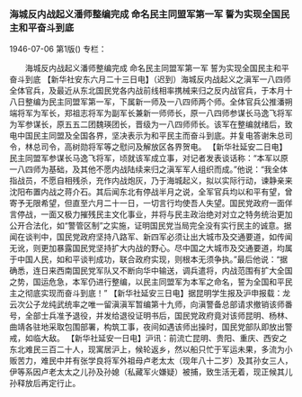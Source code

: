 ### 海城反内战起义潘师整编完成  命名民主同盟军第一军  誓为实现全国民主和平奋斗到底

1946-07-06
第1版()
专栏：

　　海城反内战起义潘师整编完成
    命名民主同盟军第一军
    誓为实现全国民主和平奋斗到底
    【新华社安东六月二十三日电】（迟到）海城反内战起义之滇军一八四师全体官兵，及最近从东北国民党各内战前线相率携械来归之反内战官兵，于本月十八日整编为民主同盟军第一军，下属新一师及一八四师两个师。全体官兵公推潘朔端将军为军长，郑祖志将军为副军长兼新一师师长，原一八四师参谋长马逸飞将军为军参谋长，原五五二团魏瑛团长，晋级为一八四师师长。该军在整编就绪后，致电中国民主同盟及全国各界，坚决表示为和平民主而奋斗到底。并复电答谢朱总司令，林总司令，高树勋将军等之慰问及解放区各界贺电。
    【新华社延安二日电】民主同盟军参谋长马逸飞将军，顷就该军成立事，对记者发表谈话称：“本军以原一八四师为基础，及其他不愿内战陆续来归之滇军军人组织而成。”他说：“我全体指战员，不愿自相残杀，充作内战炮灰，乃于海城起义，拟以实际行动，谏静亲来沈阳布置内战之蒋介石。其后闻东北有停战半月之说，全军官兵均以和平有望，曾寄予无限希望，但直至六月二十一日，一切言行均使吾人失望。国民党政府一面佯言停战，一面又极力摧残民主文化事业，并将与民主政治绝对对立之特务统治更加公开合法化，如“警管区制”之实施，证明国民党当局完全没有实行民主的诚意。据闻在谈判中，国民党政府坚持八路军、新四军必须让出大城市及交通要道，如传闻无讹，则更加暴露国民党坚持扩大内战的野心。尽中国之大城市及交通要道，均属于中国人民，如和平谈判成功，联合政府实现，则根本无须争执。”最后他说：“据确悉，连日来西南国民党军队又不断向华中输送，调兵遣将，内战范围有扩大全国之势，国运危急，本军仍进行整编，以民主同盟军为本军之命名，誓为全国和平民主之彻底实现而奋斗到底！”
    【新华社延安三日电】据昆明学生报及沪申报载：龙云次公子龙纯武统率之唯一留滇滇军暂编第十九师，向滇警备总部请求撤销该师番号，全部士兵准予退役，并发给退役证明书后，国民党政府竟对该师昆明、杨林、曲靖各驻地采取包围部署，构筑工事，夜间如遇该师出操时，国民党部队即放出警戒，如临大敌。
    【新华社延安一日电】沪讯：前流亡昆明、贵阳、重庆、西安之东北难民三百二十人，现寓居沪上，候轮返乡，然以船只忙于军运未果，多流为小贩苦力，难民中并有张学良将军外祖母卢老太太（现年八十二岁）及其孙女三人，伊等系因卢老太太之儿孙及孙媳（私藏军火嫌疑）被捕，致生活无着，现正候其儿孙释放后再定行止。
